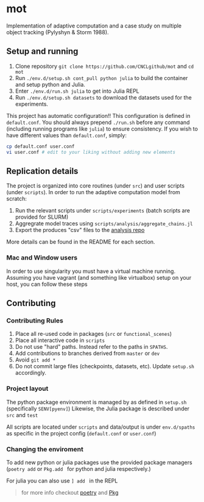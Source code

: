 # mot
Implementation of adaptive computation and a case study on multiple object tracking (Pylyshyn & Storm 1988).

## Setup and running
1. Clone repository `git clone https://github.com/CNCLgithub/mot` and `cd mot`
2. Run `./env.d/setup.sh cont_pull python julia` to build the container and setup python and Julia.
3. Enter `./env.d/run.sh julia` to get into Julia REPL
3. Run `./env.d/setup.sh datasets` to download the datasets used for the experiments.

This project has automatic configuration!! This configuration is defined in `default.conf`.
You should always prepend `./run.sh` before any command (including running programs like `julia`) to ensure consistency. 
If you wish to have different values than `default.conf`, simply:

``` sh
cp default.conf user.conf
vi user.conf # edit to your liking without adding new elements
```


## Replication details

The project is organized into core routines (under `src`) and user scripts (under `scripts`).
In order to run the adaptive computation model from scratch:
1. Run the relevant scripts under `scripts/experiments` (batch scripts are provided for SLURM)
2. Aggregrate model traces using `scripts/analysis/aggregate_chains.jl`
3. Export the produces "csv" files to the [analysis repo](https://github.com/CNCLgithub/mot-analysis)

More details can be found in the README for each section.

### Mac and Window users

In order to use singularity you must have a virtual machine running. 
Assuming you have vagrant (and something like virtualbox) setup on your host, you can follow these steps

## Contributing

### Contributing Rules


1. Place all re-used code in packages (`src` or `functional_scenes`)
2. Place all interactive code in `scripts`
3. Do not use "hard" paths. Instead refer to the paths in `SPATHS`.
4. Add contributions to branches derived from `master` or `dev`
4. Avoid `git add *`
5. Do not commit large files (checkpoints, datasets, etc). Update `setup.sh` accordingly.


### Project layout

The python package environment is managed by as defined in `setup.sh` (specifically `SENV[pyenv]`)
Likewise, the Julia package is described under `src` and `test`

All scripts are located under `scripts` and data/output is under `env.d/spaths` as specific in the project config (`default.conf` or `user.conf`)


### Changing the enviroment

To add new python or julia packages use the provided package managers (`poetry add` or `Pkg.add ` for python and julia respectively.)

For julia you can also use `] add ` in the REPL

> for more info checkout [poetry](https://python-poetry.org/docs/cli/) and [Pkg](https://julialang.github.io/Pkg.jl/v1/managing-packages/)
